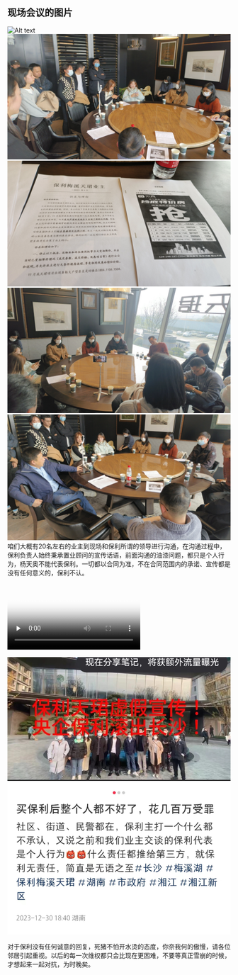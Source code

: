 ## 现场会议的图片
![Alt text](./1.jpeg)
![Alt text](./2.jpeg)
![Alt text](./3.jpeg)
![Alt text](./4.jpeg)
![Alt text](./5.jpeg)
咱们大概有20名左右的业主到现场和保利所谓的领导进行沟通，在沟通过程中，保利负责人始终秉承置业顾问的宣传话语，前面沟通的油漆问题，都只是个人行为，杨天奥不能代表保利。一切都以合同为准，不在合同范围内的承诺、宣传都是没有任何意义的，保利不认。

<video id="video" controls="" preload="none" poster="封面">
      <source id="mp4" src="./1.mp4" type="video/mp4">
</video>

![Alt text](./6.jpg)

对于保利没有任何诚意的回复，死猪不怕开水烫的态度，你奈我何的傲慢，请各位邻居引起重视。以后的每一次维权都只会比现在更困难，不要等真正雪崩的时候，才想起来一起对抗，为时晚矣。


